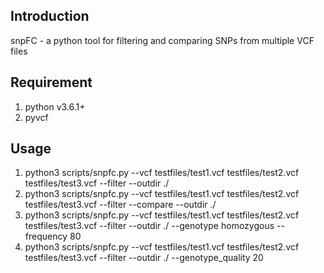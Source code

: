 ## Introduction

snpFC - a python tool for filtering and comparing SNPs from multiple VCF files

## Requirement

1) python v3.6.1+
2) pyvcf

## Usage

1) python3 scripts/snpfc.py --vcf testfiles/test1.vcf testfiles/test2.vcf testfiles/test3.vcf --filter --outdir ./
2) python3 scripts/snpfc.py --vcf testfiles/test1.vcf testfiles/test2.vcf testfiles/test3.vcf --filter --compare --outdir ./
3) python3 scripts/snpfc.py --vcf testfiles/test1.vcf testfiles/test2.vcf testfiles/test3.vcf --filter --outdir ./ --genotype homozygous --frequency 80
4) python3 scripts/snpfc.py --vcf testfiles/test1.vcf testfiles/test2.vcf testfiles/test3.vcf --filter --outdir ./ --genotype_quality 20
